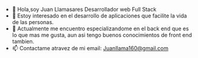 - 👋 Hola,soy Juan Llamasares Desarrollador web Full Stack
- 👀 Estoy interesado en el desarrollo de aplicaciones que facilite la vida de las personas.
- 🌱 Actualmente me encuentro especializandome en el back end que es lo que mas me gusta, aun asi tengo buenos conocimientos de front end tambien.
- 📫 Contactame atravez de mi email: Juanllama160@gmail.com

<!---
Juanllamasares/Juanllamasares is a ✨ special ✨ repository because its `README.md` (this file) appears on your GitHub profile.
You can click the Preview link to take a look at your changes.
--->
